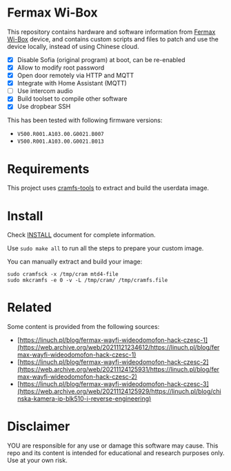# Fermax Wi-Box

This repository contains hardware and software information from [Fermax Wi-Box] device,
and contains custom scripts and files to patch and use the device locally,
instead of using Chinese cloud.

[Fermax Wi-Box]: https://www.fermax.com/spain/single-products/f03266-desvio-de-llamada-wifi-vds-wi-box

- [x] Disable Sofia (original program) at boot, can be re-enabled
- [x] Allow to modify root password
- [x] Open door remotely via HTTP and MQTT
- [x] Integrate with Home Assistant (MQTT)
- [ ] Use intercom audio
- [x] Build toolset to compile other software
- [x] Use dropbear SSH

This has been tested with following firmware versions:
- `V500.R001.A103.00.G0021.B007`
- `V500.R001.A103.00.G0021.B013`

# Requirements

This project uses [cramfs-tools] to extract and build the userdata image.

[cramfs-tools]: https://github.com/npitre/cramfs-tools

# Install

Check [INSTALL](./INSTALL.md) document for complete information.

Use `sudo make all` to run all the steps to prepare your custom image.

You can manually extract and build your image:

```
sudo cramfsck -x /tmp/cram mtd4-file
sudo mkcramfs -e 0 -v -L /tmp/cram/ /tmp/cramfs.file
```

# Related

Some content is provided from the following sources:

- [https://linuch.pl/blog/fermax-wayfi-wideodomofon-hack-czesc-1](https://web.archive.org/web/20211121234612/https://linuch.pl/blog/fermax-wayfi-wideodomofon-hack-czesc-1)  
- [https://linuch.pl/blog/fermax-wayfi-wideodomofon-hack-czesc-2](https://web.archive.org/web/20211124125931/https://linuch.pl/blog/fermax-wayfi-wideodomofon-hack-czesc-2) 
- [https://linuch.pl/blog/fermax-wayfi-wideodomofon-hack-czesc-3](https://web.archive.org/web/20211124125929/https://linuch.pl/blog/chinska-kamera-ip-blk510-i-reverse-engineering) 

# Disclaimer

YOU are responsible for any use or damage this software may cause.
This repo and its content is intended for educational and research purposes only.
Use at your own risk.

